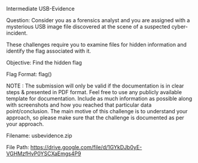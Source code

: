 Intermediate
USB-Evidence 

Question:
Consider you as a forensics analyst and you are assigned with a mysterious USB image file discovered at the scene of a suspected cyber-incident. 

These challenges require you to examine files for hidden information and identify the flag associated with it.

Objective: Find the hidden flag 

Flag Format: flag()

NOTE :
The submission will only be valid if the documentation is in clear steps & presented in PDF format. Feel free to use any publicly available template for documentation.
Include as much information as possible along with screenshots and how you reached that particular data point/conclusion. The main motive of this challenge is to understand your approach, so please make sure that the challenge is documented as per your approach.

Filename: usbevidence.zip

File Path: https://drive.google.com/file/d/1GYkDJb0yE-VGHMzfHvP0YSCXaEmgs4P9 
